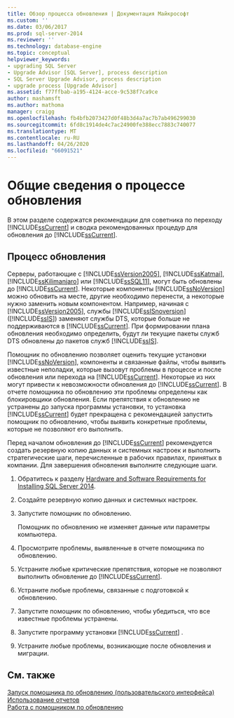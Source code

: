```yaml
---
title: Обзор процесса обновления | Документация Майкрософт
ms.custom: ''
ms.date: 03/06/2017
ms.prod: sql-server-2014
ms.reviewer: ''
ms.technology: database-engine
ms.topic: conceptual
helpviewer_keywords:
- upgrading SQL Server
- Upgrade Advisor [SQL Server], process description
- SQL Server Upgrade Advisor, process description
- upgrade process [Upgrade Advisor]
ms.assetid: f77ffbab-a195-4124-acce-9c538f7ca9ce
author: mashamsft
ms.author: mathoma
manager: craigg
ms.openlocfilehash: fb4bfb2073427d0f48b3d4a7ac7b7ab496299030
ms.sourcegitcommit: 6fd8c1914de4c7ac24900fe388ecc7883c740077
ms.translationtype: MT
ms.contentlocale: ru-RU
ms.lasthandoff: 04/26/2020
ms.locfileid: "66091521"
---
```

# <a name="upgrade-process-overview"></a>Общие сведения о процессе обновления
  В этом разделе содержатся рекомендации для советника по переходу [!INCLUDE[ssCurrent](../../includes/sscurrent-md.md)] и сводка рекомендованных процедур для обновления до [!INCLUDE[ssCurrent](../../includes/sscurrent-md.md)].  
  
## <a name="upgrade-process"></a>Процесс обновления  
 Серверы, работающие с [!INCLUDE[ssVersion2005](../../includes/ssversion2005-md.md)], [!INCLUDE[ssKatmai](../../includes/sskatmai-md.md)], [!INCLUDE[ssKilimanjaro](../../includes/sskilimanjaro-md.md)] или [!INCLUDE[ssSQL11](../../includes/sssql11-md.md)], могут быть обновлены до [!INCLUDE[ssCurrent](../../includes/sscurrent-md.md)]. Некоторые компоненты [!INCLUDE[ssNoVersion](../../includes/ssnoversion-md.md)] можно обновить на месте, другие необходимо перенести, а некоторые нужно заменить новым компонентом. Например, начиная с [!INCLUDE[ssVersion2005](../../includes/ssversion2005-md.md)], службы [!INCLUDE[ssISnoversion](../../includes/ssisnoversion-md.md)] ([!INCLUDE[ssIS](../../includes/ssis-md.md)]) заменяют службы DTS, которые больше не поддерживаются в [!INCLUDE[ssCurrent](../../includes/sscurrent-md.md)]. При формировании плана обновления необходимо определить, будут ли текущие пакеты служб DTS обновлены до пакетов служб [!INCLUDE[ssIS](../../includes/ssis-md.md)].  
  
 Помощник по обновлению позволяет оценить текущие установки [!INCLUDE[ssNoVersion](../../includes/ssnoversion-md.md)], компоненты и связанные файлы, чтобы выявить известные неполадки, которые вызовут проблемы в процессе и после обновления или перехода на [!INCLUDE[ssCurrent](../../includes/sscurrent-md.md)]. Некоторые из них могут привести к невозможности обновления до [!INCLUDE[ssCurrent](../../includes/sscurrent-md.md)]. В отчете помощника по обновлению эти проблемы определены как блокировщики обновления. Если препятствия к обновлению не устранены до запуска программы установки, то установка [!INCLUDE[ssCurrent](../../includes/sscurrent-md.md)] будет прекращена с рекомендацией запустить помощник по обновлению, чтобы выявить конкретные проблемы, которые не позволяют его выполнить.  
  
 Перед началом обновления до [!INCLUDE[ssCurrent](../../includes/sscurrent-md.md)] рекомендуется создать резервную копию данных и системных настроек и выполнить стратегические шаги, перечисленные в рабочих правилах, принятых в компании. Для завершения обновления выполните следующие шаги.  
  
1.  Обратитесь к разделу [Hardware and Software Requirements for Installing SQL Server 2014](hardware-and-software-requirements-for-installing-sql-server.md).  
  
2.  Создайте резервную копию данных и системных настроек.  
  
3.  Запустите помощник по обновлению.  
  
     Помощник по обновлению не изменяет данные или параметры компьютера.  
  
4.  Просмотрите проблемы, выявленные в отчете помощника по обновлению.  
  
5.  Устраните любые критические препятствия, которые не позволяют выполнить обновление до [!INCLUDE[ssCurrent](../../includes/sscurrent-md.md)].  
  
6.  Устраните любые проблемы, связанные с подготовкой к обновлению.  
  
7.  Запустите помощник по обновлению, чтобы убедиться, что все известные проблемы устранены.  
  
8.  Запустите программу установки [!INCLUDE[ssCurrent](../../includes/sscurrent-md.md)] .  
  
9. Устраните любые проблемы, возникающие после обновления и миграции.  
  
## <a name="see-also"></a>См. также  
 [Запуск помощника по обновлению &#40;пользовательского интерфейса&#41;](../../../2014/sql-server/install/running-upgrade-advisor-user-interface.md)   
 [Использование отчетов](../../../2014/sql-server/install/using-reports.md)   
 [Работа с помощником по обновлению](../../../2014/sql-server/install/working-with-upgrade-advisor.md)  
  
  
